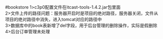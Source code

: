 #bookstore
1>c3p0配置文件在itcast-tools-1.4.2.jar包里面<br>
2>文件上传的路径问题：服务器开启时是项目的绝对路径，服务器关闭，文件从项目的绝对路径中消失，进入tomcat对应的路径中<br>3>数据库中的book表新增了del字段，用于后台管理的删除操作，实际是假删除
<br>4>后台订单管理未处理
